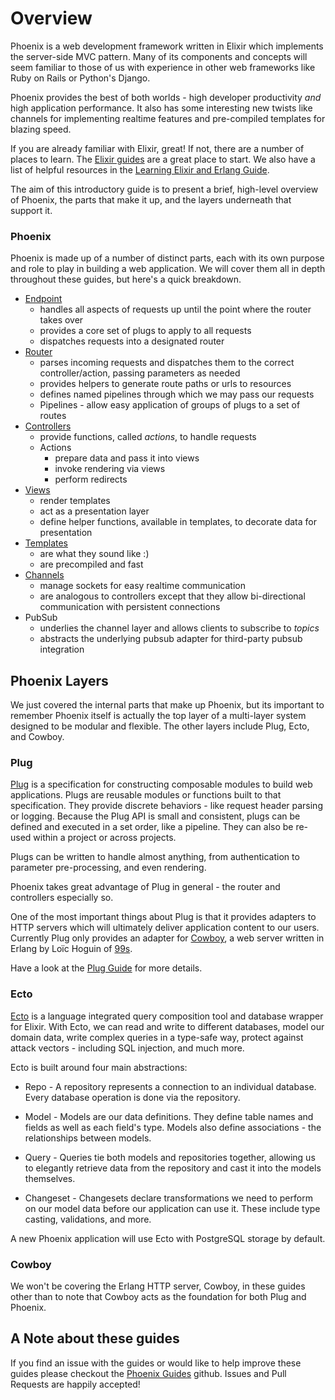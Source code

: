 # Overview

Phoenix is a web development framework written in Elixir which implements the server-side MVC pattern. Many of its components and concepts will seem familiar to those of us with experience in other web frameworks like Ruby on Rails or Python's Django.

Phoenix provides the best of both worlds - high developer productivity _and_ high application performance. It also has some interesting new twists like channels for implementing realtime features and pre-compiled templates for blazing speed.

If you are already familiar with Elixir, great! If not, there are a number of places to learn. The [Elixir guides](http://elixir-lang.org/getting-started/introduction.html) are a great place to start. We also have a list of helpful resources in the [Learning Elixir and Erlang Guide](http://www.phoenixframework.org/docs/learning-elixir-and-erlang).

The aim of this introductory guide is to present a brief, high-level overview of Phoenix, the parts that make it up, and the layers underneath that support it.

### Phoenix

Phoenix is made up of a number of distinct parts, each with its own purpose and role to play in building a web application. We will cover them all in depth throughout these guides, but here's a quick breakdown.

 - [Endpoint](endpoint.html)
    - handles all aspects of requests up until the point where the router takes over
    - provides a core set of plugs to apply to all requests
    - dispatches requests into a designated router
 - [Router](routing.html)
    - parses incoming requests and dispatches them to the correct controller/action, passing parameters as needed
    - provides helpers to generate route paths or urls to resources
    - defines named pipelines through which we may pass our requests
    - Pipelines - allow easy application of groups of plugs to a set of routes
 - [Controllers](controllers.html)
    - provide functions, called *actions*, to handle requests
    - Actions
        - prepare data and pass it into views
        - invoke rendering via views
        - perform redirects
 - [Views](views.html)
    - render templates
    - act as a presentation layer
    - define helper functions, available in templates, to decorate data for presentation
 - [Templates](templates.html)
    - are what they sound like :)
    - are precompiled and fast
 - [Channels](channels.html)
    - manage sockets for easy realtime communication
    - are analogous to controllers except that they allow bi-directional communication with persistent connections
 - PubSub
    - underlies the channel layer and allows clients to subscribe to *topics*
    - abstracts the underlying pubsub adapter for third-party pubsub integration

## Phoenix Layers

We just covered the internal parts that make up Phoenix, but its important to remember Phoenix itself is actually the top layer of a multi-layer system designed to be modular and flexible. The other layers include Plug, Ecto, and Cowboy.

### Plug

[Plug](http://hexdocs.pm/plug/) is a specification for constructing composable modules to build web applications. Plugs are reusable modules or functions built to that specification. They provide discrete behaviors - like request header parsing or logging. Because the Plug API is small and consistent, plugs can be defined and executed in a set order, like a pipeline. They can also be re-used within a project or across projects.

Plugs can be written to handle almost anything, from authentication to parameter pre-processing, and even rendering.

Phoenix takes great advantage of Plug in general - the router and controllers especially so.

One of the most important things about Plug is that it provides adapters to HTTP servers which will ultimately deliver application content to our users. Currently Plug only provides an adapter for [Cowboy](https://github.com/ninenines/cowboy), a web server written in Erlang by Loïc Hoguin of [99s](http://ninenines.eu/).

Have a look at the [Plug Guide](plug.html) for more details.

### Ecto

[Ecto](http://hexdocs.pm/ecto) is a language integrated query composition tool and database wrapper for Elixir. With Ecto, we can read and write to different databases, model our domain data, write complex queries in a type-safe way, protect against attack vectors - including SQL injection, and much more.

Ecto is built around four main abstractions:

* Repo - A repository represents a connection to an individual database. Every database operation is done via the repository.

* Model - Models are our data definitions. They define table names and fields as well as each field's type. Models also define associations - the relationships between models.

* Query - Queries tie both models and repositories together, allowing us to elegantly retrieve data from the repository and cast it into the models themselves.

* Changeset - Changesets declare transformations we need to perform on our model data before our application can use it. These include type casting, validations, and more.

A new Phoenix application will use Ecto with PostgreSQL storage by default.

### Cowboy

We won't be covering the Erlang HTTP server, Cowboy, in these guides other than to note that Cowboy acts as the foundation for both Plug and Phoenix.

## A Note about these guides
If you find an issue with the guides or would like to help improve these guides please checkout the [Phoenix Guides](https://github.com/phoenixframework/phoenix_guides/) github. Issues and Pull Requests are happily accepted!
